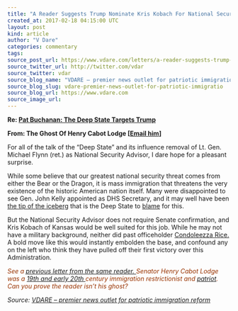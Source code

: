 ```yaml
---
title: "A Reader Suggests Trump Nominate Kris Kobach For National Security Advisor (No Senate Confirmation Needed!)"
created_at: 2017-02-18 04:15:00 UTC
layout: post
kind: article
author: "V Dare"
categories: commentary
tags: 
source_post_url: https://www.vdare.com/letters/a-reader-suggests-trump-nominate-kris-kobach-for-national-security-advisor-no-senate-confirmation-needed
source_twitter_url: http://twitter.com/vdar
source_twitter: vdar
source_blog_name: "VDARE – premier news outlet for patriotic immigration reform"
source_blog_slug: vdare-premier-news-outlet-for-patriotic-immigratio
source_blog_url: https://www.vdare.com
source_image_url: 
---
```

<div class="pf-content"><p><strong>Re: <a href="http://www.vdare.com/articles/the-deep-state-targets-trump">Pat Buchanan: The Deep State Targets Trump</a></strong></p>
<p><strong>From: The Ghost Of Henry Cabot Lodge [<a href="mailto:ghostofcabot@gmail.com">Email him</a>]</strong></p>
<p>For all of the talk of the &#8220;Deep State&#8221; and its influence removal of Lt. Gen. Michael Flynn (ret.) as National Security Advisor, I dare hope for a pleasant surprise.</p>
<p>While some believe that our greatest national security threat comes from either the Bear or the Dragon, it is mass immigration that threatens the very existence of the historic American nation itself. Many were disappointed to see Gen. John Kelly appointed as DHS Secretary, and it may well have been <a href="http://gotnews.com/breaking-senjohnmccain-lindseygrahamsc-blocked-realdonaldtrumps-1st-dhs-pick-kriskobach1787-amnesty/">the tip of the iceberg</a> that is the Deep State to <a href="http://www.kansascity.com/news/politics-government/article124637634.html">blame</a> for this.</p><!-- TAG START { player: "7518-804336-VDare - Outstream - Rev", owner: "ONE Video by AOL", for: "ONE Video by AOL" - BEINJS } --><div id="57966237cc52c74a5e1363c4" class="vdb_player vdb_57966237cc52c74a5e1363c456bcd17ce4b018167fea5539">    <script type="text/javascript" src="//delivery.vidible.tv/jsonp/pid=57966237cc52c74a5e1363c4/56bcd17ce4b018167fea5539_bein.js"></script></div><!-- TAG END { date: 07/25/16 } -->
<p>But the National Security Advisor does not require Senate confirmation, and Kris Kobach of Kansas would be well suited for this job. While he may not have a military background, neither did past officeholder <a href="https://www.google.com/search?hl=en&amp;q=Condoleezza%20Rice.+site:vdare.com">Condoleezza Rice.</a> A bold move like this would instantly embolden the base, and confound any on the left who think they have pulled off their first victory over this Administration.</p>
<p><span style="color: #993300;"><em>See a <a href="http://www.vdare.com/letters/a-reader-writes-on-eisenhower-and-the-white-working-class-vote">previous letter from the same reader. </a>Senator Henry Cabot Lodge was a <a href="http://www.vdare.com/articles/the-first-thirty-years-war-for-immigration-reform">19th and early 20th </a>century immigration restrictionist and <a href="http://www.vdare.com/articles/the-marco-rubio-of-massachusetts">patriot</a>. Can you prove the reader isn&#8217;t his ghost?</em></span></p>
</div><div class="">
    <i>Source: <a href="https://www.vdare.com">VDARE – premier news outlet for patriotic immigration reform</a></i>
</div>

